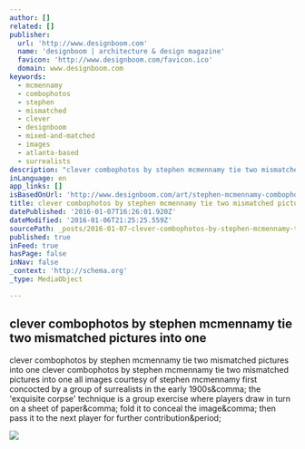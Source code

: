 ```yaml
---
author: []
related: []
publisher:
  url: 'http://www.designboom.com'
  name: 'designboom | architecture & design magazine'
  favicon: 'http://www.designboom.com/favicon.ico'
  domain: www.designboom.com
keywords:
  - mcmennamy
  - combophotos
  - stephen
  - mismatched
  - clever
  - designboom
  - mixed-and-matched
  - images
  - atlanta-based
  - surrealists
description: "clever combophotos by stephen mcmennamy tie two mismatched pictures into one clever combophotos by stephen mcmennamy tie two mismatched pictures into one all images courtesy of stephen mcmennamy first concocted by a group of surrealists in the early 1900s, the 'exquisite corpse' technique is a group exercise where players draw in turn on a sheet of paper, fold it to conceal the image, then pass it to the next player for further contribution."
inLanguage: en
app_links: []
isBasedOnUrl: 'http://www.designboom.com/art/stephen-mcmennamy-combophotos-01-06-2015/'
title: clever combophotos by stephen mcmennamy tie two mismatched pictures into one
datePublished: '2016-01-07T16:26:01.920Z'
dateModified: '2016-01-06T21:25:25.559Z'
sourcePath: _posts/2016-01-07-clever-combophotos-by-stephen-mcmennamy-tie-two-mismatched-p.md
published: true
inFeed: true
hasPage: false
inNav: false
_context: 'http://schema.org'
_type: MediaObject

---
```

<article style=""><h1>clever combophotos by stephen mcmennamy tie two mismatched pictures into one</h1><p>clever combophotos by stephen mcmennamy tie two mismatched pictures into one clever combophotos by stephen mcmennamy tie two mismatched pictures into one all images courtesy of stephen mcmennamy first concocted by a group of surrealists in the early 1900s&amp;comma; the 'exquisite corpse' technique is a group exercise where players draw in turn on a sheet of paper&amp;comma; fold it to conceal the image&amp;comma; then pass it to the next player for further contribution&amp;period;</p><img src="http://www.designboom.com/wp-content/uploads/2016/01/stephen-mcmennamy-combophotos-designboom-02.jpg" /></article>